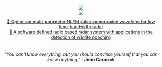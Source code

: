 
<p align="center">
  <img src="https://skillicons.dev/icons?i=go,docker,cpp,arch,nix,lua,terraform,python,linux"/>
  <br>
  <img src="https://skillicons.dev/icons?i=github,bash,neovim,pytorch,git,rust,aws,julia" />
</p>

<p align="center">
  <a href="https://dsp.sun.ac.za/~trn/reports/vanzyl+wiehahn+cilliers+niesler_ietradar22.pdf">📃 Optimised multi-parameter NLFM pulse compression waveform for low time-bandwidth radar</a><br>
  <a href="https://scholar.sun.ac.za/items/3ef9e2e5-e83b-4802-bdec-8adece76eaff">📔 A software defined radio based radar system with applications in the detection of wildlife poaching</a>
</p>

#

<p align="center">
  <em>"You can't know everything, but you should convince yourself that you can know anything."</em> - <strong>John Carmack</strong>
</p>
